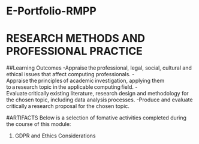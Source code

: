 # E-Portfolio-RMPP
# RESEARCH METHODS AND PROFESSIONAL PRACTICE 
##Learning Outcomes
-Appraise the professional, legal, social, cultural and ethical issues that affect computing professionals.
-Appraise the principles of academic investigation, applying them to a research topic in the applicable computing field.
-Evaluate critically existing literature, research design and methodology for the chosen topic, including data analysis processes.
-Produce and evaluate critically a research proposal for the chosen topic.

#ARTIFACTS
Below is a selection of fomative activities completed during the course of this module:

1. GDPR and Ethics Considerations
